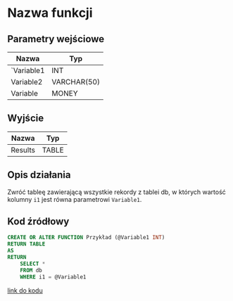 # Nazwa funkcji

## Parametry wejściowe

| Nazwa      | Typ         |
| ---------- | ----------- |
| `Variable1 | INT         |
| Variable2  | VARCHAR(50) |
| Variable   | MONEY       |

## Wyjście

| Nazwa   | Typ   |
| ------- | ----- |
| Results | TABLE |

## Opis działania

Zwróć tableę zawierającą wszystkie rekordy z tablei db, w których wartość kolumny `i1` jest równa parametrowi `Variable1`.

## Kod źródłowy

```sql
CREATE OR ALTER FUNCTION Przykład (@Variable1 INT)
RETURN TABLE
AS
RETURN
    SELECT *
    FROM db
    WHERE i1 = @Variable1
```

[link do kodu](../../functions/example.sql)
